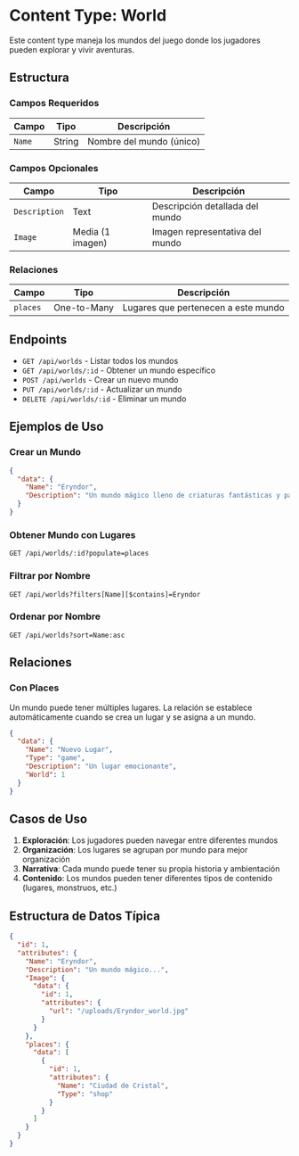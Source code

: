 # Content Type: World

Este content type maneja los mundos del juego donde los jugadores pueden explorar y vivir aventuras.

## Estructura

### Campos Requeridos

| Campo | Tipo | Descripción |
|-------|------|-------------|
| `Name` | String | Nombre del mundo (único) |

### Campos Opcionales

| Campo | Tipo | Descripción |
|-------|------|-------------|
| `Description` | Text | Descripción detallada del mundo |
| `Image` | Media (1 imagen) | Imagen representativa del mundo |

### Relaciones

| Campo | Tipo | Descripción |
|-------|------|-------------|
| `places` | One-to-Many | Lugares que pertenecen a este mundo |

## Endpoints

- `GET /api/worlds` - Listar todos los mundos
- `GET /api/worlds/:id` - Obtener un mundo específico
- `POST /api/worlds` - Crear un nuevo mundo
- `PUT /api/worlds/:id` - Actualizar un mundo
- `DELETE /api/worlds/:id` - Eliminar un mundo

## Ejemplos de Uso

### Crear un Mundo

```json
{
  "data": {
    "Name": "Eryndor",
    "Description": "Un mundo mágico lleno de criaturas fantásticas y paisajes asombrosos"
  }
}
```

### Obtener Mundo con Lugares

```
GET /api/worlds/:id?populate=places
```

### Filtrar por Nombre

```
GET /api/worlds?filters[Name][$contains]=Eryndor
```

### Ordenar por Nombre

```
GET /api/worlds?sort=Name:asc
```

## Relaciones

### Con Places

Un mundo puede tener múltiples lugares. La relación se establece automáticamente cuando se crea un lugar y se asigna a un mundo.

```json
{
  "data": {
    "Name": "Nuevo Lugar",
    "Type": "game",
    "Description": "Un lugar emocionante",
    "World": 1
  }
}
```

## Casos de Uso

1. **Exploración**: Los jugadores pueden navegar entre diferentes mundos
2. **Organización**: Los lugares se agrupan por mundo para mejor organización
3. **Narrativa**: Cada mundo puede tener su propia historia y ambientación
4. **Contenido**: Los mundos pueden tener diferentes tipos de contenido (lugares, monstruos, etc.)

## Estructura de Datos Típica

```json
{
  "id": 1,
  "attributes": {
    "Name": "Eryndor",
    "Description": "Un mundo mágico...",
    "Image": {
      "data": {
        "id": 1,
        "attributes": {
          "url": "/uploads/Eryndor_world.jpg"
        }
      }
    },
    "places": {
      "data": [
        {
          "id": 1,
          "attributes": {
            "Name": "Ciudad de Cristal",
            "Type": "shop"
          }
        }
      ]
    }
  }
}
``` 